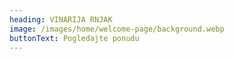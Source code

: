 ```yaml
---
heading: VINARIJA RNJAK
image: /images/home/welcome-page/background.webp
buttonText: Pogledajte ponudu
---
```

